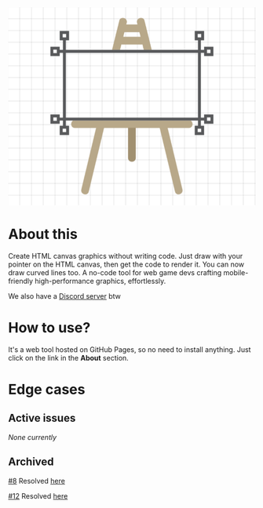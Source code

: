 <!DOCTYPE html>
<html lang="en">

<head>
    <meta charset="UTF-8">
    <meta name="viewport" content="width=device-width, initial-scale=1.0">
    <meta name="description" content="Draw on the canvas, then get the JS script to render it on the HTML canvas" itemprop="description">
    <meta name="keywords" content="draw, canvas, js, script, render, design, html, code, canvascript, graphic" itemprop="keywords">
    <meta name="author" content="Viraj Bijpuria" itemprop="author">
    <meta property="og:title" content="Canvascript - Design for the canvas" itemprop="name">
    <meta property="og:description" content="Draw on the canvas, then get the js script to render it on the HTML canvas. A tool for graphic designers and developers." itemprop="description">
    <meta property="og:image" content="https://vbprodev.github.io/Canvascript/CanvaScript.png" itemprop="image">
    <meta property="og:url" content="https://vbprodev.github.io/Canvascript/" itemprop="url">
    <meta property="og:type" content="website">
</head>

<body>

<img src="assets/CanvaScript.png" alt="Canvascript logo" itemprop="image">

<h1 itemprop="headline">About this</h1>
<p itemprop="text">Create HTML canvas graphics without writing code. Just draw with your pointer on the HTML canvas, then get the code to render it. You can now draw curved lines too. A no-code tool for web game devs crafting mobile-friendly high-performance graphics, effortlessly.</p>

<p>We also have a <a href="https://discord.gg/ZXMEkzfZXx" target="_blank" itemprop="sameAs">Discord server</a> btw</p>

<h1 itemprop="headline">How to use?</h1>
<p itemprop="softwareHelp">It's a web tool hosted on GitHub Pages, so no need to install anything. Just click on the link in the <b>About</b> section.</p>

<h1 itemprop="headline">Edge cases</h1>

<h2 itemprop="headline">Active issues</h2>
<i>None currently</i>

<h2 itemprop="headline">Archived</h2>
<p><a href="https://github.com/VBproDev/Canvascript/issues/8" target="_blank" itemprop="issueTracker">#8</a> Resolved <a href="https://github.com/VBproDev/Canvascript/pull/9" target="_blank">here</a></p>
<p><a href="https://github.com/VBproDev/Canvascript/issues/12" target="_blank" itemprop="issueTracker">#12</a> Resolved <a href="https://github.com/VBproDev/Canvascript/pull/15" target="_blank">here</a></p>

</body>
</html>
